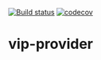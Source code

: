 [![Build status](https://github.com/bento-dbaas/vip-provider/actions/workflows/main.yml/badge.svg?branch=master)](https://github.com/bento-dbaas/vip-provider/actions) [![codecov](https://codecov.io/gh/bento-dbaas/vip-provider/branch/master/graph/badge.svg?token=LWYL63PR1Z)](https://codecov.io/gh/bento-dbaas/vip-provider)

# vip-provider
